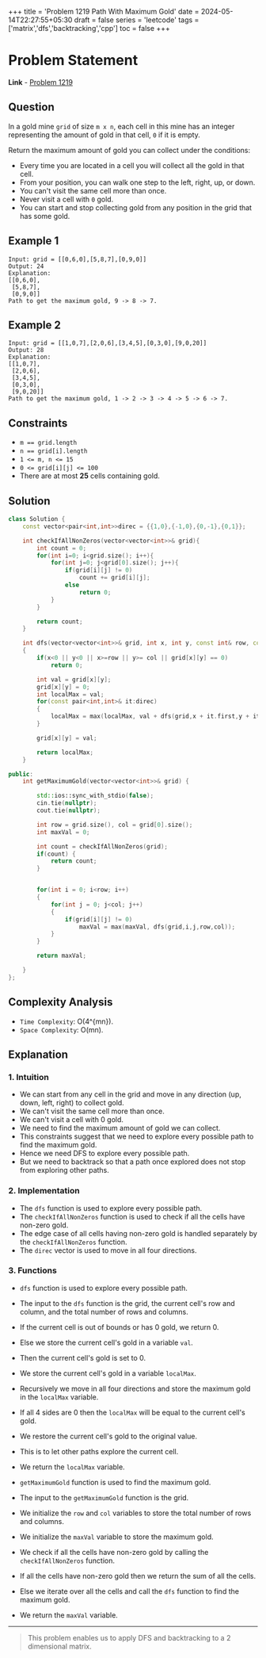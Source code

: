 +++
title = 'Problem 1219 Path With Maximum Gold'
date = 2024-05-14T22:27:55+05:30
draft = false
series = 'leetcode'
tags =['matrix','dfs','backtracking','cpp']
toc = false
+++

# Problem Statement

**Link** - [Problem 1219](https://leetcode.com/problems/path-with-maximum-gold/description)

## Question

In a gold mine `grid` of size `m x n`, each cell in this mine has an integer representing the amount of gold in that cell, `0` if it is empty.

Return the maximum amount of gold you can collect under the conditions:

- Every time you are located in a cell you will collect all the gold in that cell.
- From your position, you can walk one step to the left, right, up, or down.
- You can't visit the same cell more than once.
- Never visit a cell with `0` gold.
- You can start and stop collecting gold from any position in the grid that has some gold.

## Example 1

```text
Input: grid = [[0,6,0],[5,8,7],[0,9,0]]
Output: 24
Explanation:
[[0,6,0],
 [5,8,7],
 [0,9,0]]
Path to get the maximum gold, 9 -> 8 -> 7.
```

## Example 2

```text
Input: grid = [[1,0,7],[2,0,6],[3,4,5],[0,3,0],[9,0,20]]
Output: 28
Explanation:
[[1,0,7],
 [2,0,6],
 [3,4,5],
 [0,3,0],
 [9,0,20]]
Path to get the maximum gold, 1 -> 2 -> 3 -> 4 -> 5 -> 6 -> 7.
```

## Constraints

- `m == grid.length`
- `n == grid[i].length`
- `1 <= m, n <= 15`
- `0 <= grid[i][j] <= 100`
- There are at most **25** cells containing gold.

## Solution

```cpp
class Solution {
    const vector<pair<int,int>>direc = {{1,0},{-1,0},{0,-1},{0,1}};

    int checkIfAllNonZeros(vector<vector<int>>& grid){
        int count = 0;
        for(int i=0; i<grid.size(); i++){
            for(int j=0; j<grid[0].size(); j++){
                if(grid[i][j] != 0)
                    count += grid[i][j];
                else
                    return 0;
            }
        }

        return count;
    }

    int dfs(vector<vector<int>>& grid, int x, int y, const int& row, const int& col)
    {
        if(x<0 || y<0 || x>=row || y>= col || grid[x][y] == 0)
            return 0;

        int val = grid[x][y];
        grid[x][y] = 0;
        int localMax = val;
        for(const pair<int,int>& it:direc)
        {
            localMax = max(localMax, val + dfs(grid,x + it.first,y + it.second,row,col));
        }

        grid[x][y] = val;

        return localMax;
    }

public:
    int getMaximumGold(vector<vector<int>>& grid) {

        std::ios::sync_with_stdio(false);
        cin.tie(nullptr);
        cout.tie(nullptr);

        int row = grid.size(), col = grid[0].size();
        int maxVal = 0;

        int count = checkIfAllNonZeros(grid);
        if(count) {
            return count;
        }


        for(int i = 0; i<row; i++)
        {
            for(int j = 0; j<col; j++)
            {
                if(grid[i][j] != 0)
                    maxVal = max(maxVal, dfs(grid,i,j,row,col));
            }
        }

        return maxVal;

    }
};
```

## Complexity Analysis

- `Time Complexity`: O(4^{mn}).
- `Space Complexity`: O(mn).

## Explanation

### 1. Intuition

- We can start from any cell in the grid and move in any direction (up, down, left, right) to collect gold.
- We can't visit the same cell more than once.
- We can't visit a cell with 0 gold.
- We need to find the maximum amount of gold we can collect.
- This constraints suggest that we need to explore every possible path to find the maximum gold.
- Hence we need DFS to explore every possible path.
- But we need to backtrack so that a path once explored does not stop from exploring other paths.

### 2. Implementation

- The `dfs` function is used to explore every possible path.
- The `checkIfAllNonZeros` function is used to check if all the cells have non-zero gold.
- The edge case of all cells having non-zero gold is handled separately by the `checkIfAllNonZeros` function.
- The `direc` vector is used to move in all four directions.

### 3. Functions

- `dfs` function is used to explore every possible path.
- The input to the `dfs` function is the grid, the current cell's row and column, and the total number of rows and columns.
- If the current cell is out of bounds or has 0 gold, we return 0.
- Else we store the current cell's gold in a variable `val`.
- Then the current cell's gold is set to 0.
- We store the current cell's gold in a variable `localMax`.
- Recursively we move in all four directions and store the maximum gold in the `localMax` variable.
- If all 4 sides are 0 then the `localMax` will be equal to the current cell's gold.
- We restore the current cell's gold to the original value.
- This is to let other paths explore the current cell.
- We return the `localMax` variable.

- `getMaximumGold` function is used to find the maximum gold.
- The input to the `getMaximumGold` function is the grid.
- We initialize the `row` and `col` variables to store the total number of rows and columns.
- We initialize the `maxVal` variable to store the maximum gold.
- We check if all the cells have non-zero gold by calling the `checkIfAllNonZeros` function.
- If all the cells have non-zero gold then we return the sum of all the cells.
- Else we iterate over all the cells and call the `dfs` function to find the maximum gold.
- We return the `maxVal` variable.

---

> This problem enables us to apply DFS and backtracking to a 2 dimensional matrix.
